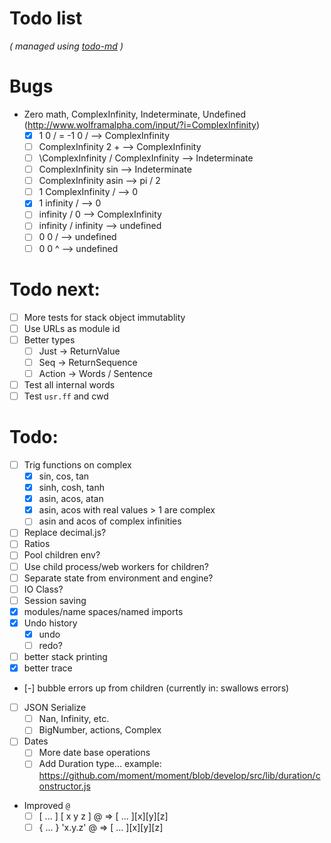 # Todo list

_\( managed using [todo-md](https://github.com/Hypercubed/todo-md) \)_

# Bugs

- Zero math, ComplexInfinity, Indeterminate, Undefined (http://www.wolframalpha.com/input/?i=ComplexInfinity)
  - [x] 1 0 / = -1 0 / --> ComplexInfinity
  - [ ] ComplexInfinity 2 + --> ComplexInfinity
  - [ ] \ComplexInfinity / ComplexInfinity --> Indeterminate
  - [ ] ComplexInfinity sin --> Indeterminate
  - [ ] ComplexInfinity asin --> pi / 2
  - [ ] 1 ComplexInfinity / --> 0
  - [x] 1 infinity / --> 0
  - [ ] infinity / 0 --> ComplexInfinity
  - [ ] infinity / infinity --> undefined
  - [ ] 0 0 / --> undefined
  - [ ] 0 0 ^ --> undefined

# Todo next:

- [ ] More tests for stack object immutablity
- [ ] Use URLs as module id
- [ ] Better types
  - [ ] Just -> ReturnValue
  - [ ] Seq -> ReturnSequence
  - [ ] Action -> Words / Sentence
- [ ] Test all internal words
- [ ] Test `usr.ff` and cwd

# Todo:

- [ ] Trig functions on complex
  - [x] sin, cos, tan
  - [x] sinh, cosh, tanh
  - [x] asin, acos, atan
  - [x] asin, acos with real values > 1 are complex
  - [ ] asin and acos of complex infinities
- [ ] Replace decimal.js?
- [ ] Ratios
- [ ] Pool children env?
- [ ] Use child process/web workers for children?
- [ ] Separate state from environment and engine?
- [ ] IO Class?
- [ ] Session saving
- [x] modules/name spaces/named imports
- [x] Undo history
  - [x] undo
  - [ ] redo?
- [ ] better stack printing
- [x] better trace
- [-] bubble errors up from children (currently in: swallows errors)
- [ ] JSON Serialize
  - [ ] Nan, Infinity, etc.
  - [ ] BigNumber, actions, Complex
- [ ] Dates
  - [ ] More date base operations
  - [ ] Add Duration type... example: https://github.com/moment/moment/blob/develop/src/lib/duration/constructor.js
- Improved `@`
  - [ ] [ ... ] [ x y z ] @ => [ ... ][x][y][z]
  - [ ] { ... } 'x.y.z' @ => [ ... ][x][y][z]